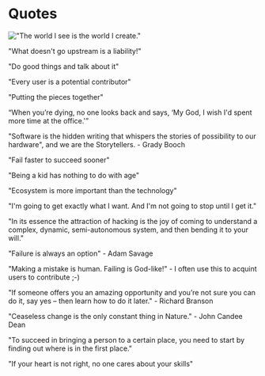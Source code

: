 Quotes
======

!["The world I see is the world I create."](https://pbs.twimg.com/media/CkPi79-UYAE4Whp.jpg:large)

"What doesn't go upstream is a liability!"

"Do good things and talk about it"

"Every user is a potential contributor"

"Putting the pieces together"

“When you’re dying, no one looks back and says, ‘My God, I wish I'd spent more time at the office.'”

"Software is the hidden writing that whispers the stories of possibility to our hardware", and we are the Storytellers. - Grady Booch

"Fail faster to succeed sooner"

"Being a kid has nothing to do with age"

"Ecosystem is more important than the technology"

"I'm going to get exactly what I want. And I'm not going to stop until I get it."

"In its essence the attraction of hacking is the joy of coming to understand a complex, dynamic, semi-autonomous system, and then bending it to your will."

"Failure is always an option" - Adam Savage

"Making a mistake is human. Failing is God-like!" - I often use this to acquint users to contribute ;-)

"If someone offers you an amazing opportunity and you’re not sure you can do it, say yes – then learn how to do it later." - Richard Branson

"Ceaseless change is the only constant thing in Nature." - John Candee Dean

"To succeed in bringing a person to a certain place, you need to start by finding out where is in the first place."

"If your heart is not right, no one cares about your skills"
